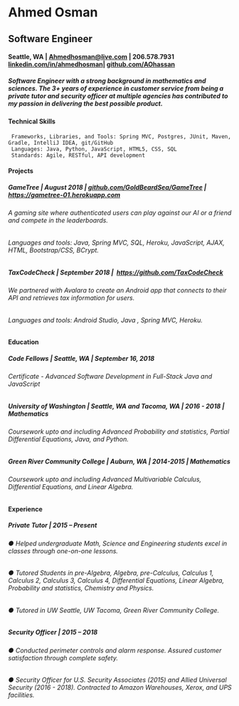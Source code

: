 # Ahmed Osman
## Software Engineer
#### Seattle, WA | ​Ahmedhosman@live.com​ | 206.578.7931 <a href="https://www.linkedin.com/in/ahmedhosman/">linkedin.com/in/ahmedhosman​</a> | ​<a href="https://github.com/AOhassan">github.com/AOhassan</a>
##### Software Engineer with a strong background in mathematics and sciences. The 3+ years of experience in customer service from being a private tutor and security officer at multiple agencies has contributed to my passion in delivering the best possible product.
#### Technical Skills
```
 Frameworks, Libraries, and Tools:​ Spring MVC, Postgres, JUnit, Maven, Gradle, IntelliJ IDEA, git/GitHub
 Languages:​ Java, Python, JavaScript, HTML5, CSS, SQL
 Standards:​ Agile, RESTful, API development
```
#### Projects
##### GameTree | August 2018 | ​ <a href="github.com/GoldBeardSea/GameTree">github.com/GoldBeardSea/GameTree</a> | https://gametree-01.herokuapp.com
###### A gaming site where authenticated users can play against our AI or a friend and compete in the leaderboards.
###### Languages and tools: Java, Spring MVC, SQL, Heroku, JavaScript, AJAX, HTML, Bootstrap/CSS, BCrypt.

##### TaxCodeCheck | September 2018 | ​ https://github.com/TaxCodeCheck  
###### We partnered with Avalara to create an Android app that connects to their API and retrieves tax information for users.
###### Languages and tools: Android Studio, Java , Spring MVC, Heroku.

#### Education
##### Code Fellows | Seattle, WA | September 16, 2018 
###### Certificate - Advanced Software Development in Full-Stack Java and JavaScript

##### University of Washington | Seattle, WA and Tacoma, WA | 2016 - 2018 | Mathematics
###### Coursework upto and including Advanced Probability and statistics, Partial Differential Equations, Java, and Python. 

##### Green River Community College | Auburn, WA | 2014-2015 | Mathematics
###### Coursework upto and including Advanced Multivariable Calculus, Differential Equations, and Linear Algebra.

#### Experience
##### Private Tutor | 2015 – Present
###### ● Helped undergraduate Math, Science and Engineering students excel in classes through one-on-one lessons.
###### ● Tutored Students in pre-Algebra, Algebra, pre-Calculus, Calculus 1, Calculus 2, Calculus 3, Calculus 4, Differential Equations, Linear Algebra, Probability and statistics, Chemistry and Physics.
###### ● Tutored in UW Seattle, UW Tacoma, Green River Community College.

##### Security Officer | 2015 – 2018
###### ● Conducted perimeter controls and alarm response. Assured customer satisfaction through complete safety.
###### ● Security Officer for U.S. Security Associates (2015) and Allied Universal Security (2016 - 2018). Contracted to Amazon Warehouses, Xerox, and UPS facilities.
